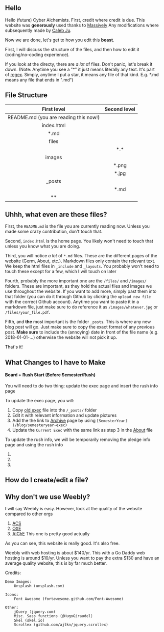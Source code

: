 ## Hello

Hello (future) Cyber Alchemists. First, credit where credit is due. This website was **generously**
used thanks to [Massively](https://github.com/iwiedenm/jekyll-theme-massively-src) Any modifications where subsequently made by [Caleb Ju](github.com/jucaleb4).

Now we are done, let's get to how you edit this **beast**.

First, I will discuss the structure of the files, and then how to edit it (coding/no-coding experience).

If you look at the directy, there are *a lot* of files. Don't panic, let's break it down. 
(Note: Anytime you see a "\*" it just means literally any text. It's part of [regex](https://www.rexegg.com/regex-quickstart.html).
Simply, anytime I put a star, it means any file of that kind. E.g. \*.md means any file
that ends in ".md")

## File Structure

| First level | Second level |
|:-----------:|:-----------:|
|README.md (you are reading this now!)|
|index.html|
|\*.md|
|files|
||\*.\*
|images|
||\*.png
||\*.jpg
|\_posts|
||\*.md
|\*\*|


## Uhhh, what even are these files?
First, the `README.md` is the file you are currently reading now. Unless you made some crazy contribution, 
don't touch that.

Second, `index.html` is the home page. You likely won't need to touch that unless you know what you are doing.

Third, you will notice *a lot* of `*.md` files. These are the different pages of the website (Germ, About, etc.).
Markdown files only contain the relevant text. We keep the html files in `_include` and `_layouts`. You probably
won't need to touch these except for a few, which I will touch on later

Fourth, probably the more important one are the `/files/` and `/images/` folders. These are important,
as they hold the actual files and images we use throughout the website. If you want to add more, simply past them
into that folder (you can do it through Github by clicking the `upload new file` with the correct Github account).
Anytime you want to paste it in a markdown file, just make sure to do reference it as `/images/whatever.jpg` or
`/files/your_file.pdf`. 

Fifth, and **the** most important is the folder `_posts`. This is where any new blog post will go. Just make sure
to copy the exact format of any previous post. **Make sure** to include the (annoying) date in front of the file name
(e.g. 2018-01-01-...) otherwise the website will not pick it up.

That's it!

## What Changes to I have to Make

#### Board + Rush Start (Before Semester/Rush)
You will need to do two thing: update the exec page and insert the rush info page

To update the exec page, you will:

1. Copy [old exec](https://github.com/alphachisigmazeta/alphachisigmazeta.github.io/blob/master/_posts/2018-10-29-fa18-exec.md) file into the `/_posts/` folder
1. Edit it with relevant information and update pictures
1. Add the the link to [Archive](https://github.com/alphachisigmazeta/alphachisigmazeta.github.io/blob/master/archive.md) page by
using `[SemesterYear](/blog/semesteryear-exec)`
1. Update the `Current Exec` with the same link as step 3 in the [About](https://github.com/alphachisigmazeta/alphachisigmazeta.github.io/blob/master/about.md) file

To update the rush info, we will be temporarily removing the pledge info page and using the rush info

1.
1.
1.

## How do I create/edit a file?

## Why don't we use Weebly? 
I will say Weebly is easy. However, look at the quality of the website compared to other orgs 
1. [ACS](http://uiucacs.wixsite.com/uiucacs/officers-2016-2017)
1. [OXE](https://illinois-oxe.weebly.com/)
1. [AIChE](http://aiche.scs.illinois.edu/) This one is pretty good actually

As you can see, this website is really good. It's also free.

Weebly with web hosting is about $140/yr. This with a Go Daddy web hosting is around $10/yr. Unless you want
to pay the extra $130 and have an average quality website, this is by far much better.


Credits:

	Demo Images:
		Unsplash (unsplash.com)

	Icons:
		Font Awesome (fortawesome.github.com/Font-Awesome)

	Other:
		jQuery (jquery.com)
		Misc. Sass functions (@HugoGiraudel)
		Skel (skel.io)
		Scrollex (github.com/ajlkn/jquery.scrollex)
```
